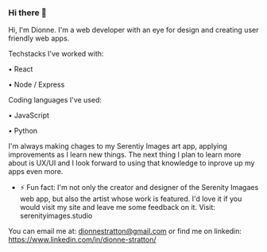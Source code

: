 ### Hi there 👋

Hi, I'm Dionne. I'm a web developer with an eye for design and creating user friendly web apps.


Techstacks I've worked with:

• React

• Node / Express


Coding languages I've used:

• JavaScript

• Python


I'm always making chages to my Serentiy Images art app, applying improvements as I learn new things. The next thing I plan to learn more about is UX/UI and I look forward to using that knowledge to inprove up my apps even more. 

- ⚡ Fun fact: I'm not only the creator and designer of the Serenity Imagaes web app, but also the artist whose work is featured. I'd love it if you would visit my site and leave me some feedback on it. Visit: serenityimages.studio

You can email me at: dionnestratton@gmail.com or find me on linkedin: https://www.linkedin.com/in/dionne-stratton/

